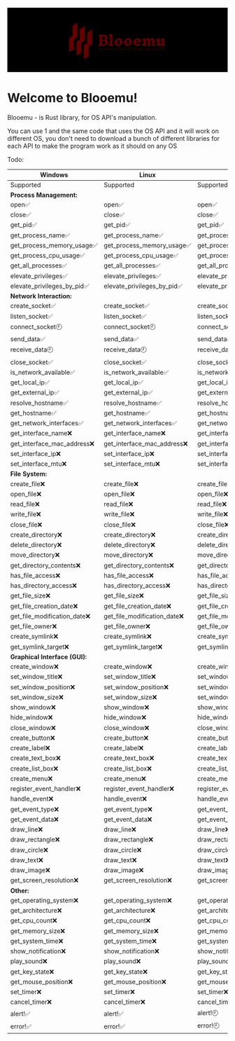 ![](./blooemux.png)
# Welcome to Blooemu!
Blooemu - is Rust library, for OS API's manipulation. 

You can use 1 and the same code that uses the OS API and it will work on different OS, you don't need to download a bunch of different libraries for each API to make the program work as it should on any OS

Todo:

| Windows                        | Linux                       | MacOS                       |
|--------------------------------|-----------------------------|-----------------------------|
| Supported                      | Supported                   | Supported                   |
| **Process Management:**        |
| open✅                          | open✅                       | open✅                       |
| close✅                         | close✅                      | close✅                      |
| get_pid✅                       | get_pid✅                    | get_pid✅                    |
| get_process_name✅              | get_process_name✅           | get_process_name✅           |
| get_process_memory_usage✅      | get_process_memory_usage✅   | get_process_memory_usage✅   |
| get_process_cpu_usage✅         | get_process_cpu_usage✅      | get_process_cpu_usage✅      |
| get_all_processes✅             | get_all_processes✅          | get_all_processes✅          |
| elevate_privileges✅            | elevate_privileges✅         | elevate_privileges✅         |
| elevate_privileges_by_pid✅     | elevate_privileges_by_pid✅  | elevate_privileges_by_pid✅  |
| **Network Interaction:**       |
| create_socket✅                 | create_socket✅              | create_socket✅              |
| listen_socket✅                 | listen_socket✅             | listen_socket✅             |
| connect_socket🕘                | connect_socket🕘            | connect_socket🕘            |
| send_data✅                     | send_data✅                  | send_data✅                  |
| receive_data🕘                  | receive_data🕘               | receive_data🕘               |
| close_socket✅                  | close_socket✅               | close_socket✅               |
| is_network_available✅          | is_network_available✅       | is_network_available✅       |
| get_local_ip✅                  | get_local_ip✅               | get_local_ip✅               |
| get_external_ip✅               | get_external_ip✅            | get_external_ip✅            |
| resolve_hostname✅              | resolve_hostname✅           | resolve_hostname✅           |
| get_hostname✅                  | get_hostname✅               | get_hostname✅               |
| get_network_interfaces✅        | get_network_interfaces✅     | get_network_interfaces✅     |
| get_interface_name❌            | get_interface_name❌         | get_interface_name❌         |
| get_interface_mac_address❌     | get_interface_mac_address❌  | get_interface_mac_address❌  |
| set_interface_ip❌              | set_interface_ip❌           | set_interface_ip❌           |
| set_interface_mtu❌             | set_interface_mtu❌          | set_interface_mtu❌          |
| **File System:**               |
| create_file❌                   | create_file❌                | create_file❌                |
| open_file❌                     | open_file❌                  | open_file❌                  |
| read_file❌                     | read_file❌                  | read_file❌                  |
| write_file❌                    | write_file❌                 | write_file❌                 |
| close_file❌                    | close_file❌                 | close_file❌                 
| create_directory❌              | create_directory❌           | create_directory❌           |
| delete_directory❌              | delete_directory❌           | delete_directory❌           |
| move_directory❌                | move_directory❌             | move_directory❌             |
| get_directory_contents❌        | get_directory_contents❌     | get_directory_contents❌     |
| has_file_access❌               | has_file_access❌            | has_file_access❌            |
| has_directory_access❌          | has_directory_access❌       | has_directory_access❌       |
| get_file_size❌                 | get_file_size❌              | get_file_size❌              |
| get_file_creation_date❌        | get_file_creation_date❌     | get_file_creation_date❌     |
| get_file_modification_date❌    | get_file_modification_date❌ | get_file_modification_date❌ |
| get_file_owner❌                | get_file_owner❌             | get_file_owner❌             |
| create_symlink❌                | create_symlink❌             | create_symlink❌             |
| get_symlink_target❌            | get_symlink_target❌         | get_symlink_target❌         |
| **Graphical Interface (GUI):** |
| create_window❌                 | create_window❌              | create_window❌              |
| set_window_title❌              | set_window_title❌           | set_window_title❌           |
| set_window_position❌           | set_window_position❌        | set_window_position❌        |
| set_window_size❌               | set_window_size❌            | set_window_size❌            |
| show_window❌                   | show_window❌                | show_window❌                |
| hide_window❌                   | hide_window❌                | hide_window❌                
| close_window❌                  | close_window❌               | close_window❌               |
| create_button❌                 | create_button❌              | create_button❌              |
| create_label❌                  | create_label❌               | create_label❌               |
| create_text_box❌               | create_text_box❌            | create_text_box❌            |
| create_list_box❌               | create_list_box❌            | create_list_box❌            |
| create_menu❌                   | create_menu❌                | create_menu❌                |
| register_event_handler❌        | register_event_handler❌     | register_event_handler❌     |
| handle_event❌                  | handle_event❌               | handle_event❌               |
| get_event_type❌                | get_event_type❌             | get_event_type❌             |
| get_event_data❌                | get_event_data❌             | get_event_data❌             |
| draw_line❌                     | draw_line❌                  | draw_line❌                  |
| draw_rectangle❌                | draw_rectangle❌             | draw_rectangle❌             |
| draw_circle❌                   | draw_circle❌                | draw_circle❌                |
| draw_text❌                     | draw_text❌                  | draw_text❌                  |
| draw_image❌                    | draw_image❌                 | draw_image❌                 |
| get_screen_resolution❌         | get_screen_resolution❌      | get_screen_resolution❌      |
| **Other:**                     |
| get_operating_system❌          | get_operating_system❌       | get_operating_system❌       |
| get_architecture❌              | get_architecture❌           | get_architecture❌           |
| get_cpu_count❌                 | get_cpu_count❌              | get_cpu_count❌              |
| get_memory_size❌               | get_memory_size❌            | get_memory_size❌            |
| get_system_time❌               | get_system_time❌            | get_system_time❌            |
| show_notification❌             | show_notification❌          | show_notification❌          |
| play_sound❌                    | play_sound❌                 | play_sound❌                 |
| get_key_state❌                 | get_key_state❌              | get_key_state❌              
| get_mouse_position❌            | get_mouse_position❌         | get_mouse_position❌         |
| set_timer❌                     | set_timer❌                  | set_timer❌                  |
| cancel_timer❌                  | cancel_timer❌               | cancel_timer❌               |
| alert!✅                        | alert!✅                     | alert!🕘                    |
| error!✅                        | error!✅                     | error!🕘                    |